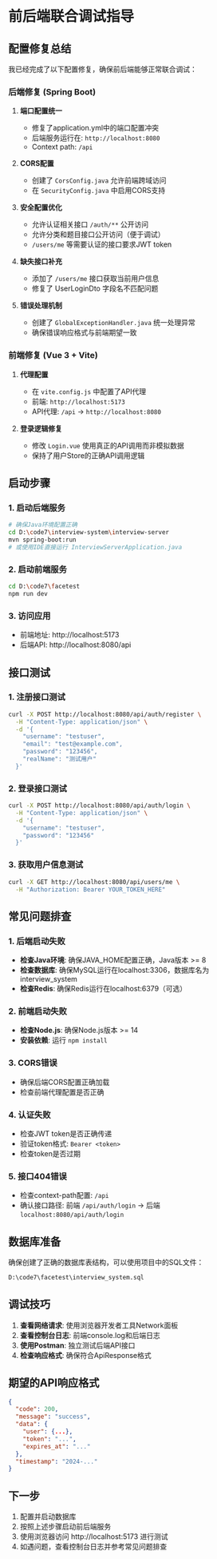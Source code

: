 # 前后端联合调试指导

## 配置修复总结

我已经完成了以下配置修复，确保前后端能够正常联合调试：

### 后端修复 (Spring Boot)

1. **端口配置统一**
   - 修复了application.yml中的端口配置冲突
   - 后端服务运行在: `http://localhost:8080`
   - Context path: `/api`

2. **CORS配置**
   - 创建了 `CorsConfig.java` 允许前端跨域访问
   - 在 `SecurityConfig.java` 中启用CORS支持

3. **安全配置优化**
   - 允许认证相关接口 `/auth/**` 公开访问
   - 允许分类和题目接口公开访问（便于调试）
   - `/users/me` 等需要认证的接口要求JWT token

4. **缺失接口补充**
   - 添加了 `/users/me` 接口获取当前用户信息
   - 修复了 UserLoginDto 字段名不匹配问题

5. **错误处理机制**
   - 创建了 `GlobalExceptionHandler.java` 统一处理异常
   - 确保错误响应格式与前端期望一致

### 前端修复 (Vue 3 + Vite)

1. **代理配置**
   - 在 `vite.config.js` 中配置了API代理
   - 前端: `http://localhost:5173`
   - API代理: `/api` -> `http://localhost:8080`

2. **登录逻辑修复**
   - 修改 `Login.vue` 使用真正的API调用而非模拟数据
   - 保持了用户Store的正确API调用逻辑

## 启动步骤

### 1. 启动后端服务
```bash
# 确保Java环境配置正确
cd D:\code7\interview-system\interview-server
mvn spring-boot:run
# 或使用IDE直接运行 InterviewServerApplication.java
```

### 2. 启动前端服务
```bash
cd D:\code7\facetest
npm run dev
```

### 3. 访问应用
- 前端地址: http://localhost:5173
- 后端API: http://localhost:8080/api

## 接口测试

### 1. 注册接口测试
```bash
curl -X POST http://localhost:8080/api/auth/register \
  -H "Content-Type: application/json" \
  -d '{
    "username": "testuser",
    "email": "test@example.com",
    "password": "123456",
    "realName": "测试用户"
  }'
```

### 2. 登录接口测试
```bash
curl -X POST http://localhost:8080/api/auth/login \
  -H "Content-Type: application/json" \
  -d '{
    "username": "testuser",
    "password": "123456"
  }'
```

### 3. 获取用户信息测试
```bash
curl -X GET http://localhost:8080/api/users/me \
  -H "Authorization: Bearer YOUR_TOKEN_HERE"
```

## 常见问题排查

### 1. 后端启动失败
- **检查Java环境**: 确保JAVA_HOME配置正确，Java版本 >= 8
- **检查数据库**: 确保MySQL运行在localhost:3306，数据库名为 interview_system
- **检查Redis**: 确保Redis运行在localhost:6379（可选）

### 2. 前端启动失败
- **检查Node.js**: 确保Node.js版本 >= 14
- **安装依赖**: 运行 `npm install`

### 3. CORS错误
- 确保后端CORS配置正确加载
- 检查前端代理配置是否正确

### 4. 认证失败
- 检查JWT token是否正确传递
- 验证token格式: `Bearer <token>`
- 检查token是否过期

### 5. 接口404错误
- 检查context-path配置: `/api`
- 确认接口路径: 前端 `/api/auth/login` -> 后端 `localhost:8080/api/auth/login`

## 数据库准备

确保创建了正确的数据库表结构，可以使用项目中的SQL文件：
```bash
D:\code7\facetest\interview_system.sql
```

## 调试技巧

1. **查看网络请求**: 使用浏览器开发者工具Network面板
2. **查看控制台日志**: 前端console.log和后端日志
3. **使用Postman**: 独立测试后端API接口
4. **检查响应格式**: 确保符合ApiResponse格式

## 期望的API响应格式

```json
{
  "code": 200,
  "message": "success",
  "data": {
    "user": {...},
    "token": "...",
    "expires_at": "..."
  },
  "timestamp": "2024-..."
}
```

## 下一步

1. 配置并启动数据库
2. 按照上述步骤启动前后端服务
3. 使用浏览器访问 http://localhost:5173 进行测试
4. 如遇问题，查看控制台日志并参考常见问题排查
